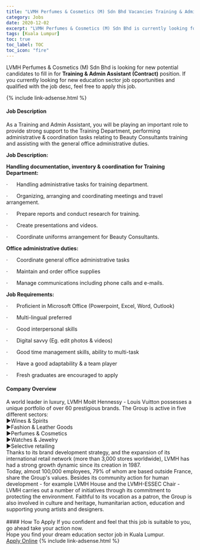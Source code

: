 ```yaml
---
title: "LVMH Perfumes & Cosmetics (M) Sdn Bhd Vacancies Training & Admin Assistant (Contract)" 
category: Jobs 
date: 2020-12-02 
excerpt: "LVMH Perfumes & Cosmetics (M) Sdn Bhd is currently looking for suitable person to fill in the Training & Admin Assistant (Contract) which positioned at Kuala Lumpur" 
tags: [Kuala Lumpur] 
toc: true 
toc_label: TOC 
toc_icon: "fire" 
--- 
```


<p>LVMH Perfumes & Cosmetics (M) Sdn Bhd is looking for new potential candidates to fill in for <b>Training & Admin Assistant (Contract)</b> position. If you currently looking for new education sector job opportunities and qualified with the job desc, feel free to apply this job.
</p>{% include link-adsense.html %} 
 <div><div><div><h4>Job Description</h4></div></div><div><div><span><div><p>As a Training and Admin Assistant, you will be playing an important role to provide strong support to the Training Department, performing administrative &amp; coordination tasks relating to Beauty Consultants training and assisting with the general office administrative duties.</p><p><strong>Job Description:</strong></p><p><strong>Handling documentation, inventory &amp; coordination for Training Department:</strong></p><p>&#183;&#160;&#160;&#160;&#160;&#160;&#160;Handling administrative tasks for training department.</p><p>&#183;&#160;&#160;&#160;&#160;&#160;&#160;Organizing, arranging and coordinating meetings and travel arrangement.&#160;</p><p>&#183;&#160;&#160;&#160;&#160;&#160;&#160;Prepare reports and conduct research for training.</p><p>&#183;&#160;&#160;&#160;&#160;&#160;&#160;Create presentations and videos.</p><p>&#183;&#160;&#160;&#160;&#160;&#160;&#160;Coordinate uniforms arrangement for Beauty Consultants.</p><p><strong>Office administrative duties:</strong></p><p>&#183;&#160;&#160;&#160;&#160;&#160;&#160;Coordinate general office administrative tasks</p><p>&#183;&#160;&#160;&#160;&#160;&#160;&#160;Maintain and order office supplies</p><p>&#183;&#160;&#160;&#160;&#160;&#160;&#160;Manage communications including phone calls and e-mails.</p><p><strong>Job Requirements:</strong></p><p>&#183;&#160;&#160;&#160;&#160;&#160;&#160;Proficient in Microsoft Office (Powerpoint, Excel, Word, Outlook)</p><p>&#183;&#160;&#160;&#160;&#160;&#160;&#160;Multi-lingual preferred</p><p>&#183;&#160;&#160;&#160;&#160;&#160;&#160;Good interpersonal skills</p><p>&#183;&#160;&#160;&#160;&#160;&#160;&#160;Digital savvy (Eg. edit photos &amp; videos)</p><p>&#183;&#160;&#160;&#160;&#160;&#160;&#160;Good time management skills, ability to multi-task</p><p>&#183;&#160;&#160;&#160;&#160;&#160;&#160;Have a good adaptability &amp; a team player</p><p>&#183;&#160;&#160;&#160;&#160;&#160;&#160;Fresh graduates are encouraged to apply</p></div></span></div></div></div> 
<div><div><div><h4>Company Overview</h4></div></div><div><div><span><div><div>A world leader in luxury, LVMH Mo&#235;t Hennessy - Louis Vuitton possesses a unique portfolio of over 60 prestigious brands. The Group is active in five different sectors:</div>
<div>&#9658;Wines &amp; Spirits<br>
&#9658;Fashion &amp; Leather Goods<br>
&#9658;Perfumes &amp; Cosmetics<br>
&#9658;Watches &amp; Jewelry<br>
&#9658;Selective retailing</div>
<div>Thanks to its brand development strategy, and the expansion of its international retail network (more than 3,000 stores worldwide), LVMH has had a strong growth dynamic since its creation in 1987.</div>
<div>Today, almost 100,000 employees, 79% of whom are based outside France, share the Group's values. Besides its community action for human development - for example LVMH House and the LVMH-ESSEC Chair - LVMH carries out a number of initiatives through its commitment to protecting the environment. Faithful to its vocation as a patron, the Group is also involved in culture and heritage, humanitarian action, education and supporting young artists and designers.<br>
&#160;</div></div></span></div></div></div> 
#### How To Apply 
If you confident and feel that this job is suitable to you, go ahead take your action now. <br/> 
Hope you find your dream education sector job in Kuala Lumpur. <br/> 
<a href="https://www.jobstreet.com.my/en/job/training-admin-assistant-contract-4434885?jobId=jobstreet-my-job-4434885&sectionRank=1&token=0~e326ce51-e675-432f-9064-750f31009504&fr=SRP%20View%20In%20New%20Ta" class="btn btn--info" target="_blank" rel="nofollow noopenner">Apply Online</a> 
{% include link-adsense.html %} 